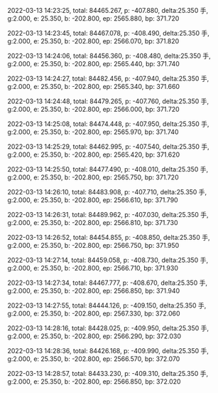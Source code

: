 2022-03-13 14:23:25, total: 84465.267, p: -407.880, delta:25.350 手, g:2.000, e: 25.350, b: -202.800, ep: 2565.880, bp: 371.720

2022-03-13 14:23:45, total: 84467.078, p: -408.490, delta:25.350 手, g:2.000, e: 25.350, b: -202.800, ep: 2566.070, bp: 371.820

2022-03-13 14:24:06, total: 84456.360, p: -408.480, delta:25.350 手, g:2.000, e: 25.350, b: -202.800, ep: 2565.440, bp: 371.740

2022-03-13 14:24:27, total: 84482.456, p: -407.940, delta:25.350 手, g:2.000, e: 25.350, b: -202.800, ep: 2565.340, bp: 371.660

2022-03-13 14:24:48, total: 84479.265, p: -407.760, delta:25.350 手, g:2.000, e: 25.350, b: -202.800, ep: 2566.000, bp: 371.720

2022-03-13 14:25:08, total: 84474.448, p: -407.950, delta:25.350 手, g:2.000, e: 25.350, b: -202.800, ep: 2565.970, bp: 371.740

2022-03-13 14:25:29, total: 84462.995, p: -407.540, delta:25.350 手, g:2.000, e: 25.350, b: -202.800, ep: 2565.420, bp: 371.620

2022-03-13 14:25:50, total: 84477.490, p: -408.010, delta:25.350 手, g:2.000, e: 25.350, b: -202.800, ep: 2565.750, bp: 371.720

2022-03-13 14:26:10, total: 84483.908, p: -407.710, delta:25.350 手, g:2.000, e: 25.350, b: -202.800, ep: 2566.610, bp: 371.790

2022-03-13 14:26:31, total: 84489.962, p: -407.030, delta:25.350 手, g:2.000, e: 25.350, b: -202.800, ep: 2566.810, bp: 371.730

2022-03-13 14:26:52, total: 84454.855, p: -408.850, delta:25.350 手, g:2.000, e: 25.350, b: -202.800, ep: 2566.750, bp: 371.950

2022-03-13 14:27:14, total: 84459.058, p: -408.730, delta:25.350 手, g:2.000, e: 25.350, b: -202.800, ep: 2566.710, bp: 371.930

2022-03-13 14:27:34, total: 84467.777, p: -408.670, delta:25.350 手, g:2.000, e: 25.350, b: -202.800, ep: 2566.850, bp: 371.940

2022-03-13 14:27:55, total: 84444.126, p: -409.150, delta:25.350 手, g:2.000, e: 25.350, b: -202.800, ep: 2567.330, bp: 372.060

2022-03-13 14:28:16, total: 84428.025, p: -409.950, delta:25.350 手, g:2.000, e: 25.350, b: -202.800, ep: 2566.290, bp: 372.030

2022-03-13 14:28:36, total: 84426.168, p: -409.990, delta:25.350 手, g:2.000, e: 25.350, b: -202.800, ep: 2566.570, bp: 372.070

2022-03-13 14:28:57, total: 84433.230, p: -409.310, delta:25.350 手, g:2.000, e: 25.350, b: -202.800, ep: 2566.850, bp: 372.020